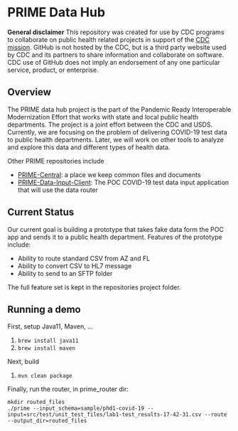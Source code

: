 # PRIME Data Hub

**General disclaimer** This repository was created for use by CDC programs to collaborate on public health related projects in support of the [CDC mission](https://www.cdc.gov/about/organization/mission.htm).  GitHub is not hosted by the CDC, but is a third party website used by CDC and its partners to share information and collaborate on software. CDC use of GitHub does not imply an endorsement of any one particular service, product, or enterprise. 

## Overview

The PRIME data hub project is the part of the Pandemic Ready Interoperable Modernization Effort that works with state and local public health departments. 
The project is a joint effort between the CDC and USDS. 
Currently, we are focusing on the problem of delivering COVID-19 test data to public health departments. 
Later, we will work on other tools to analyze and explore this data and different types of health data.  

Other PRIME repositories include
- [PRIME-Central](https://github.com/CDCgov/prime-central): a place we keep common files and documents
- [PRIME-Data-Input-Client](https://github.com/CDCgov/prime-data-input-client): The POC COVID-19 test data input application that will use the data router

## Current Status

Our current goal is building a prototype that takes fake data form the POC app and sends it to a public health department. 
Features of the prototype include:

- Ability to route standard CSV from AZ and FL
- Ability to convert CSV to HL7 message
- Ability to send to an SFTP folder

The full feature set is kept in the repositories project folder. 

## Running a demo

First, setup Java11, Maven, ...
1. `brew install java11`
2. `brew install maven`

Next, build
1. `mvn clean package`

Finally, run the router, in prime_router dir:
```
mkdir routed_files
./prime --input_schema=sample/phd1-covid-19 --input=src/test/unit_test_files/lab1-test_results-17-42-31.csv --route --output_dir=routed_files
```
